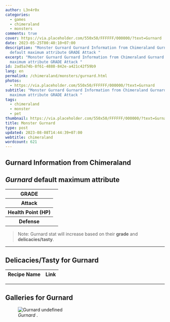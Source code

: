 ```yaml
---
author: L3n4r0x
categories:
  - games
  - chimeraland
  - monsters
comments: true
cover: https://via.placeholder.com/550x50/FFFFFF/000000/?text=Gurnard
date: 2023-05-25T00:40:10+07:00
description: "Monster Gurnard Gurnard Information from Chimeraland Gurnard
  default maximum attribute GRADE Attack "
excerpt: "Monster Gurnard Gurnard Information from Chimeraland Gurnard default
  maximum attribute GRADE Attack "
id: 2ad5a74b-8f61-4888-842e-a421c42f59b9
lang: en
permalink: /chimeraland/monsters/gurnard.html
photos:
  - https://via.placeholder.com/550x50/FFFFFF/000000/?text=Gurnard
subtitle: "Monster Gurnard Gurnard Information from Chimeraland Gurnard default
  maximum attribute GRADE Attack "
tags:
  - chimeraland
  - monster
  - pet
thumbnail: https://via.placeholder.com/550x50/FFFFFF/000000/?text=Gurnard
title: Monster Gurnard
type: post
updated: 2023-08-08T14:44:39+07:00
webtitle: chimeraland
wordcount: 621
---
```


<link
  rel="stylesheet"
  href="https://rawcdn.githack.com/dimaslanjaka/Web-Manajemen/870a349/css/bootstrap-5-3-0-alpha3-wrapper.css"
/>
<section id="bootstrap-wrapper">
  <div data-bs-theme="dark">
    <h2>Gurnard Information from Chimeraland</h2>
    <h2 id="attribute"><i>Gurnard</i> default maximum attribute</h2>
    <div class="row">
      <div class="col mb-2">
        <div class="card">
          <div class="card-body">
            <table>
              <tr>
                <th>GRADE</th>
                <td><br /></td>
              </tr>
              <tr>
                <th>Attack</th>
                <td></td>
              </tr>
              <tr>
                <th>Health Point (HP)</th>
                <td></td>
              </tr>
              <tr>
                <th>Defense</th>
                <td></td>
              </tr>
            </table>
          </div>
        </div>
      </div>
    </div>
    <blockquote class="bd-callout bd-callout-warning">
      Note: Gurnard stat will increase based on their <b>grade</b> and
      <b>delicacies/tasty</b>.
    </blockquote>
    <hr />
    <h2 id="delicacies">Delicacies/Tasty for Gurnard</h2>
    <div class="card">
      <div class="card-body">
        <div class="table-responsive">
          <table class="table table-striped">
            <thead>
              <tr>
                <th>Recipe Name</th>
                <th>Link</th>
              </tr>
            </thead>
            <tbody></tbody>
          </table>
        </div>
      </div>
    </div>
    <hr />
    <div id="gallery">
      <h2>Galleries for Gurnard</h2>
      <div class="row">
        <div class="col-lg-6 col-12">
          <figure>
            <img
              src="https://www.webmanajemen.com/undefined"
              alt="Gurnard undefined"
            />
            <figcaption style="word-wrap: break-word">
              <i>Gurnard</i> .
            </figcaption>
          </figure>
        </div>
      </div>
    </div>
  </div>
</section>